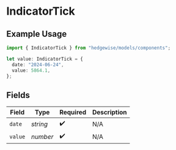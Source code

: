 # IndicatorTick

## Example Usage

```typescript
import { IndicatorTick } from "hedgewise/models/components";

let value: IndicatorTick = {
  date: "2024-06-24",
  value: 5864.1,
};
```

## Fields

| Field              | Type               | Required           | Description        |
| ------------------ | ------------------ | ------------------ | ------------------ |
| `date`             | *string*           | :heavy_check_mark: | N/A                |
| `value`            | *number*           | :heavy_check_mark: | N/A                |